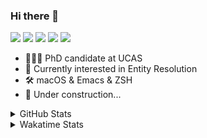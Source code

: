 ### Hi there 👋

[![](https://img.shields.io/badge/-Email-325180?logo=maildotru&logoColor=white&style=flat-square)](mailto:hi@wang.tianshu.me)
[![](https://img.shields.io/badge/-GitHub-black?logo=GitHub&style=flat-square)](https://github.com/tshu-w)
[![](https://img.shields.io/badge/-Telegram-26a5e4?labelColor=fafafa&logo=telegram&style=flat-square)](https://t.me/tshu_w) 
[![](https://img.shields.io/badge/-Twitter-1da1f2?logo=Twitter&logoColor=white&style=flat-square)](https://twitter.com/tshu_w)
[![](https://komarev.com/ghpvc/?username=tshu-w&color=blueviolet&style=flat-square)]()



- 🧑🏻‍🎓 PhD candidate at UCAS
- 🔭 Currently interested in Entity Resolution
- 🛠 macOS & Emacs & ZSH
- 🚧 Under construction...

<details>

<summary>GitHub Stats</summary>

![Tianshu's GitHub stats](https://github-readme-stats.vercel.app/api?username=tshu-w&show_icons=true&theme=buefy&count_private=true)
  
</details>


<details>
  <summary>Wakatime Stats</summary>

  Currently, files accessed by tramp cannot be tracked by wakatime, see https://github.com/wakatime/wakatime-mode/issues/27
  <br>
  
<!--START_SECTION:waka-->
![Code Time](http://img.shields.io/badge/Code%20Time-6%2C253%20hrs%2035%20mins-blue)

**I'm an Early 🐤** 

```text
🌞 Morning       96 commits       █████░░░░░░░░░░░░░░░░░░░░   23.02 % 
🌆 Daytime      189 commits       ███████████░░░░░░░░░░░░░░   45.32 % 
🌃 Evening      117 commits       ███████░░░░░░░░░░░░░░░░░░   28.06 % 
🌙 Night         15 commits       █░░░░░░░░░░░░░░░░░░░░░░░░   03.60 % 

```
📅 **I'm Most Productive on Friday** 

```text
Monday          56 commits       ███░░░░░░░░░░░░░░░░░░░░░░   13.43 % 
Tuesday         92 commits       █████░░░░░░░░░░░░░░░░░░░░   22.06 % 
Wednesday       48 commits       ███░░░░░░░░░░░░░░░░░░░░░░   11.51 % 
Thursday        41 commits       ██░░░░░░░░░░░░░░░░░░░░░░░   09.83 % 
Friday          96 commits       █████░░░░░░░░░░░░░░░░░░░░   23.02 % 
Saturday        40 commits       ██░░░░░░░░░░░░░░░░░░░░░░░   09.59 % 
Sunday          44 commits       ██░░░░░░░░░░░░░░░░░░░░░░░   10.55 % 

```


📊 **This Week I Spent My Time On** 

```text
💬 Programming Languages: 
sh                       12 hrs 30 mins      █████████████████████████   100.00 % 

🔥 Editors: 
Zsh                      12 hrs 30 mins      █████████████████████████   100.00 % 

🐱‍💻 Projects: 
Terminal                 8 hrs 31 mins       █████████████████░░░░░░░░   68.13 % 
universal-blocker        3 hrs 43 mins       ███████░░░░░░░░░░░░░░░░░░   29.83 % 
zsh-autocomplete         11 mins             ░░░░░░░░░░░░░░░░░░░░░░░░░   01.57 % 
multimodalER             0 secs              ░░░░░░░░░░░░░░░░░░░░░░░░░   00.11 % 
ember                    0 secs              ░░░░░░░░░░░░░░░░░░░░░░░░░   00.10 % 

💻 Operating System: 
Linux                    7 hrs 12 mins       ██████████████░░░░░░░░░░░   57.58 % 
Mac                      5 hrs 18 mins       ██████████░░░░░░░░░░░░░░░   42.42 % 

```

**I Mostly Code in Python** 

```text
Python                   11 repos            ████████████░░░░░░░░░░░░░   50.00 % 
HTML                     2 repos             ██░░░░░░░░░░░░░░░░░░░░░░░   09.09 % 
Emacs Lisp               2 repos             ██░░░░░░░░░░░░░░░░░░░░░░░   09.09 % 
JavaScript               2 repos             ██░░░░░░░░░░░░░░░░░░░░░░░   09.09 % 
TeX                      2 repos             ██░░░░░░░░░░░░░░░░░░░░░░░   09.09 % 

```



 Last Updated on 14/02/2023 08:06:45 UTC
<!--END_SECTION:waka-->
</details>
